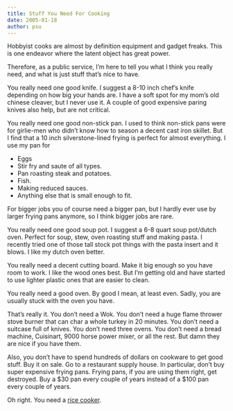 ```yaml
---
title: Stuff You Need For Cooking
date: 2005-01-18
author: psu
---
```


Hobbyist cooks are almost by definition equipment and gadget freaks. This is one endeavor where the latent object has great power.

Therefore, as a public service, I’m here to tell you what I think you really need, and what is just stuff that’s nice to have.

You really need one good knife. I suggest a 8-10 inch chef’s knife depending on how big your hands are. I have a soft spot for my mom’s old chinese cleaver, but I never use it. A couple of good expensive paring knives also help, but are not critical.

You really need one good non-stick pan. I used to think non-stick pans were for girlie-men who didn’t know how to season a decent cast iron skillet. But I find that a 10 inch silverstone-lined frying is perfect for almost everything. I use my pan for

- Eggs
- Stir fry and saute of all types.
- Pan roasting steak and potatoes.
- Fish.
- Making reduced sauces.
- Anything else that is small enough to fit.

For bigger jobs you of course need a bigger pan, but I hardly ever use by larger frying pans anymore, so I think bigger jobs are rare.

You really need one good soup pot. I suggest a 6-8 quart soup pot/dutch oven. Perfect for soup, stew, oven roasting stuff and making pasta. I recently tried one of those tall stock pot things with the pasta insert and it blows. I like my dutch oven better.

You really need a decent cutting board. Make it big enough so you have room to work. I like the wood ones best. But I’m getting old and have started to use lighter plastic ones that are easier to clean.

You really need a good oven. By good I mean, at least even. Sadly, you are usually stuck with the oven you have.

That’s really it. You don’t need a Wok. You don’t need a huge flame thrower stove burner that can char a whole turkey in 20 minutes. You don’t need a suitcase full of knives. You don’t need three ovens. You don’t need a bread machine, Cuisinart, 9000 horse power mixer, or all the rest. But damn they are nice if you have them.

Also, you don’t have to spend hundreds of dollars on cookware to get good stuff. Buy it on sale. Go to a restaurant supply house. In particular, don’t buy super expensive frying pans. Frying pans, if you are using them right, get destroyed. Buy a $30 pan every couple of years instead of a $100 pan every couple of years.

Oh right. You need a [rice cooker](/cooking-rice.html).